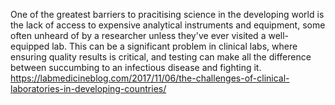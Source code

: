 One of the greatest barriers to pracitising science in the developing world is the lack of access to expensive analytical instruments and equipment, some often unheard of 
by a researcher unless they've ever visited a well-equipped lab. This can be a significant problem in clinical labs, where ensuring quality results is critical, and testing 
can make all the difference between succumbing to an infectious disease and fighting it. https://labmedicineblog.com/2017/11/06/the-challenges-of-clinical-laboratories-in-developing-countries/

